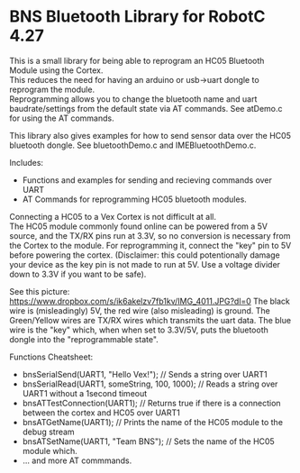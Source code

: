 # BNS Bluetooth Library for RobotC 4.27

This is a small library for being able to reprogram an HC05 Bluetooth Module using the Cortex.  
This reduces the need for having an arduino or usb->uart dongle to reprogram the module.  
Reprogramming allows you to change the bluetooth name and uart baudrate/settings from the default state via AT commands.  See atDemo.c for using the AT commands. 

This library also gives examples for how to send sensor data over the HC05 bluetooth dongle.  See bluetoothDemo.c and IMEBluetoothDemo.c.

Includes:
  * Functions and examples for sending and recieving commands over UART
  * AT Commands for reprogramming HC05 bluetooth modules.  
  
Connecting a HC05 to a Vex Cortex is not difficult at all.  
The HC05 module commonly found online can be powered from a 5V source, and the TX/RX pins run at 3.3V, so no conversion is necessary from the Cortex to the module.
For reprogramming it, connect the "key" pin to 5V before powering the cortex. (Disclaimer: this could potentionally damage your device as the key pin is not made to run at 5V.  Use a voltage divider down to 3.3V if you want to be safe). 

See this picture: https://www.dropbox.com/s/ik6akelzv7fb1kv/IMG_4011.JPG?dl=0
The black wire is (misleadingly) 5V, the red wire (also misleading) is ground.  The Green/Yellow wires are TX/RX wires which transmits the uart data.  The blue wire is the "key" which, when when set to 3.3V/5V, puts the bluetooth dongle into the "reprogrammable state".

Functions Cheatsheet: 
 * bnsSerialSend(UART1, "Hello Vex!"); // Sends a string over UART1
 * bnsSerialRead(UART1, someString, 100, 1000); // Reads a string over UART1 without a 1second timeout
 * bnsATTestConnection(UART1); // Returns true if there is a connection between the cortex and HC05 over UART1
 * bnsATGetName(UART1); // Prints the name of the HC05 module to the debug stream
 * bnsATSetName(UART1, "Team BNS"); // Sets the name of the HC05 module which.
 * ... and more AT commmands. 
